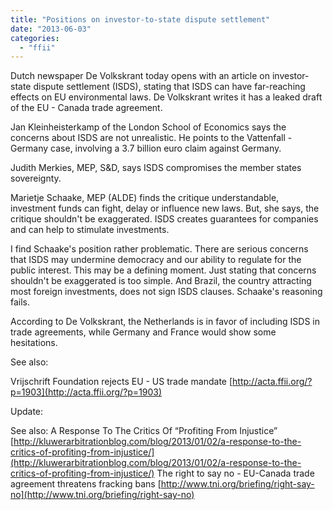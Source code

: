 ```yaml
---
title: "Positions on investor-to-state dispute settlement"
date: "2013-06-03"
categories: 
  - "ffii"
---
```


Dutch newspaper De Volkskrant today opens with an article on investor-state dispute settlement (ISDS), stating that ISDS can have far-reaching effects on EU environmental laws. De Volkskrant writes it has a leaked draft of the EU - Canada trade agreement.

Jan Kleinheisterkamp of the London School of Economics says the concerns about ISDS are not unrealistic. He points to the Vattenfall - Germany case, involving a 3.7 billion euro claim against Germany.

Judith Merkies, MEP, S&D, says ISDS compromises the member states sovereignty.

Marietje Schaake, MEP (ALDE) finds the critique understandable, investment funds can fight, delay or influence new laws. But, she says, the critique shouldn't be exaggerated. ISDS creates guarantees for companies and can help to stimulate investments.

I find Schaake's position rather problematic. There are serious concerns that ISDS may undermine democracy and our ability to regulate for the public interest. This may be a defining moment. Just stating that concerns shouldn't be exaggerated is too simple. And Brazil, the country attracting most foreign investments, does not sign ISDS clauses. Schaake's reasoning fails.

According to De Volkskrant, the Netherlands is in favor of including ISDS in trade agreements, while Germany and France would show some hesitations.

See also:

Vrijschrift Foundation rejects EU - US trade mandate [http://acta.ffii.org/?p=1903](http://acta.ffii.org/?p=1903)

Update:

See also: A Response To The Critics Of “Profiting From Injustice” [http://kluwerarbitrationblog.com/blog/2013/01/02/a-response-to-the-critics-of-profiting-from-injustice/](http://kluwerarbitrationblog.com/blog/2013/01/02/a-response-to-the-critics-of-profiting-from-injustice/) The right to say no - EU-Canada trade agreement threatens fracking bans [http://www.tni.org/briefing/right-say-no](http://www.tni.org/briefing/right-say-no)

